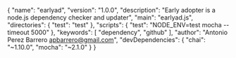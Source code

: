 {
  "name": "earlyad",
  "version": "1.0.0",
  "description": "Early adopter is a node.js dependency checker and updater",
  "main": "earlyad.js",
  "directories": {
    "test": "test"
  },
  "scripts": {
    "test": "NODE_ENV=test mocha --timeout 5000"
  },
  "keywords": [
    "dependency",
    "github"
  ],
  "author": "Antonio Perez Barrero <apbarrero@gmail.com>",
  "devDependencies": {
     "chai": "~1.10.0",
     "mocha": "~2.1.0"
  }
}
